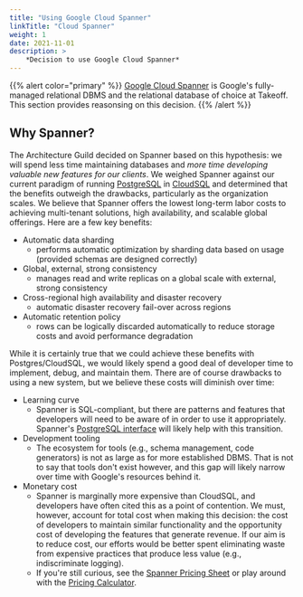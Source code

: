 ```yaml
---
title: "Using Google Cloud Spanner"
linkTitle: "Cloud Spanner"
weight: 1
date: 2021-11-01
description: >
    *Decision to use Google Cloud Spanner*
---
```


{{% alert color="primary" %}}
[Google Cloud Spanner](https://cloud.google.com/spanner) is Google's fully-managed relational DBMS
and the relational database of choice at Takeoff. This section provides reasonsing on this decision.
{{% /alert %}}

## Why Spanner?

The Architecture Guild decided on Spanner based on this hypothesis: we will spend less time
maintaining databases and _more time developing valuable new features for our clients_. We weighed
Spanner against our current paradigm of running [PostgreSQL][pgsql] in [CloudSQL][cloudsql] and 
determined that the benefits outweigh the drawbacks, particularly as the organization scales. We
believe that Spanner offers the lowest long-term labor costs to achieving multi-tenant solutions,
high availability, and scalable global offerings. Here are a few key benefits:

* Automatic data sharding
  * performs automatic optimization by sharding data based on usage (provided schemas are designed
  correctly)
* Global, external, strong consistency
  * manages read and write replicas on a global scale with external, strong consistency
* Cross-regional high availability and disaster recovery
  * automatic disaster recovery fail-over across regions
* Automatic retention policy
  * rows can be logically discarded automatically to reduce storage costs and avoid performance 
  degradation

While it is certainly true that we could achieve these benefits with Postgres/CloudSQL, we would
likely spend a good deal of developer time to implement, debug, and maintain them. There are of
course drawbacks to using a new system, but we believe these costs will diminish over time:

* Learning curve
  * Spanner is SQL-compliant, but there are patterns and features that developers will need to be
  aware of in order to use it appropriately. Spanner's [PostgreSQL interface][pg-interface] will
  likely help with this transition.
* Development tooling
  * The ecosystem for tools (e.g., schema management, code generators) is not as large as for more
    established DBMS. That is not to say that tools don't exist however, and this gap will likely
    narrow over time with Google's resources behind it.
* Monetary cost
  * Spanner is marginally more expensive than CloudSQL, and developers have often cited this as a
    point of contention. We must, however, account for total cost when making this decision: the
    cost of developers to maintain similar functionality and the opportunity cost of developing the
    features that generate revenue. If our aim is to reduce cost, our efforts would be better spent
    eliminating waste from expensive practices that produce less value (e.g., indiscriminate
    logging).
  * If you're still curious, see the [Spanner Pricing Sheet][spanner-pricing] or play around with
    the [Pricing Calculator][price-calc].

[spanner]: https://cloud.google.com/spanner

[cloudsql]: https://cloud.google.com/sql

[pgsql]: https://www.postgresql.org/

[pg-interface]: https://cloud.google.com/blog/topics/developers-practitioners/postgresql-interface-adds-familiarity-and-portability-cloud-spanner

[spanner-pricing]: https://cloud.google.com/spanner/pricing

[price-calc]: https://cloud.google.com/products/calculator
